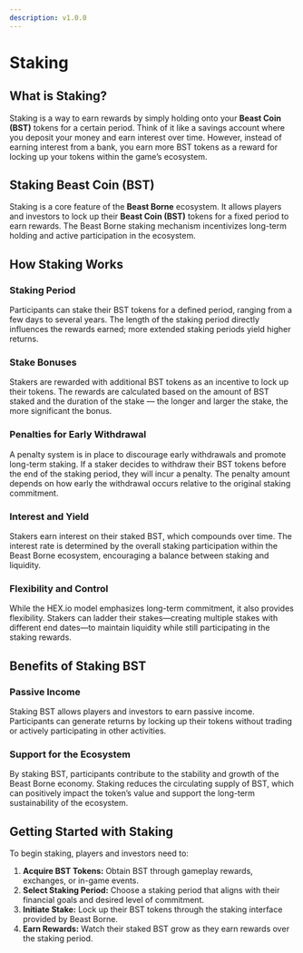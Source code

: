```yaml
---
description: v1.0.0
---
```


# Staking

## What is Staking?

Staking is a way to earn rewards by simply holding onto your **Beast Coin (BST)** tokens for a certain period. Think of it like a savings account where you deposit your money and earn interest over time. However, instead of earning interest from a bank, you earn more BST tokens as a reward for locking up your tokens within the game’s ecosystem.

## Staking Beast Coin (BST)

Staking is a core feature of the **Beast Borne** ecosystem. It allows players and investors to lock up their **Beast Coin (BST)** tokens for a fixed period to earn rewards. The Beast Borne staking mechanism incentivizes long-term holding and active participation in the ecosystem.

## **How Staking Works**

### **Staking Period**

Participants can stake their BST tokens for a defined period, ranging from a few days to several years. The length of the staking period directly influences the rewards earned; more extended staking periods yield higher returns.

### **Stake Bonuses**

Stakers are rewarded with additional BST tokens as an incentive to lock up their tokens. The rewards are calculated based on the amount of BST staked and the duration of the stake — the longer and larger the stake, the more significant the bonus.

### **Penalties for Early Withdrawal**

A penalty system is in place to discourage early withdrawals and promote long-term staking. If a staker decides to withdraw their BST tokens before the end of the staking period, they will incur a penalty. The penalty amount depends on how early the withdrawal occurs relative to the original staking commitment.

### **Interest and Yield**

Stakers earn interest on their staked BST, which compounds over time. The interest rate is determined by the overall staking participation within the Beast Borne ecosystem, encouraging a balance between staking and liquidity.

### **Flexibility and Control**

While the HEX.io model emphasizes long-term commitment, it also provides flexibility. Stakers can ladder their stakes—creating multiple stakes with different end dates—to maintain liquidity while still participating in the staking rewards.

## **Benefits of Staking BST**

### **Passive Income**&#x20;

Staking BST allows players and investors to earn passive income. Participants can generate returns by locking up their tokens without trading or actively participating in other activities.

### **Support for the Ecosystem**

By staking BST, participants contribute to the stability and growth of the Beast Borne economy. Staking reduces the circulating supply of BST, which can positively impact the token’s value and support the long-term sustainability of the ecosystem.

## **Getting Started with Staking**

To begin staking, players and investors need to:

1. **Acquire BST Tokens:** Obtain BST through gameplay rewards, exchanges, or in-game events.
2. **Select Staking Period:** Choose a staking period that aligns with their financial goals and desired level of commitment.
3. **Initiate Stake:** Lock up their BST tokens through the staking interface provided by Beast Borne.
4. **Earn Rewards:** Watch their staked BST grow as they earn rewards over the staking period.
